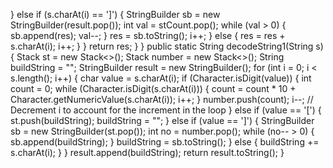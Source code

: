 } else if (s.charAt(i) == ']') {
StringBuilder sb = new StringBuilder(result.pop());
int val = stCount.pop();
while (val > 0) {
sb.append(res);
val--;
}
res = sb.toString();
i++;
} else {
res = res + s.charAt(i);
i++;
}
}
return res;
}
}
public static String decodeString1(String s) {
Stack<String> st = new Stack<>();
Stack<Integer> number = new Stack<>();
String buildString = "";
StringBuilder result = new StringBuilder();
for (int i = 0; i < s.length(); i++) {
char value = s.charAt(i);
if (Character.isDigit(value)) {
int count = 0;
while (Character.isDigit(s.charAt(i))) {
count = count * 10 + Character.getNumericValue(s.charAt(i));
i++;
}
number.push(count);
i--; // Decrement i to account for the increment in the loop
} else if (value == '[') {
st.push(buildString);
buildString = "";
} else if (value == ']') {
StringBuilder sb = new StringBuilder(st.pop());
int no = number.pop();
while (no-- > 0) {
sb.append(buildString);
}
buildString = sb.toString();
} else {
buildString += s.charAt(i);
}
}
result.append(buildString);
return result.toString();
}
​